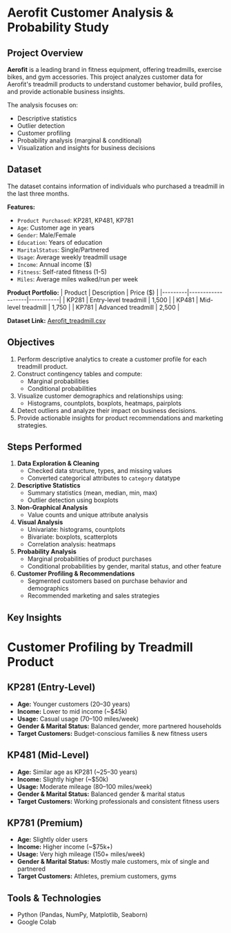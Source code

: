 # Aerofit Customer Analysis & Probability Study

## Project Overview
**Aerofit** is a leading brand in fitness equipment, offering treadmills, exercise bikes, and gym accessories. This project analyzes customer data for Aerofit's treadmill products to understand customer behavior, build profiles, and provide actionable business insights.  

The analysis focuses on:
- Descriptive statistics
- Outlier detection
- Customer profiling
- Probability analysis (marginal & conditional)
- Visualization and insights for business decisions

## Dataset
The dataset contains information of individuals who purchased a treadmill in the last three months.

**Features:**
- `Product Purchased`: KP281, KP481, KP781
- `Age`: Customer age in years
- `Gender`: Male/Female
- `Education`: Years of education
- `MaritalStatus`: Single/Partnered
- `Usage`: Average weekly treadmill usage
- `Income`: Annual income ($)
- `Fitness`: Self-rated fitness (1-5)
- `Miles`: Average miles walked/run per week

**Product Portfolio:**
| Product | Description          | Price ($) |
|---------|-------------------|-----------|
| KP281   | Entry-level treadmill | 1,500     |
| KP481   | Mid-level treadmill   | 1,750     |
| KP781   | Advanced treadmill    | 2,500     |

**Dataset Link:** [Aerofit_treadmill.csv](https://drive.google.com/file/d/1NBk1TFkK4NeKdodR2DxIdBp2Mk1mh4AS/view?usp=drive_link)

## Objectives
1. Perform descriptive analytics to create a customer profile for each treadmill product.
2. Construct contingency tables and compute:
   - Marginal probabilities
   - Conditional probabilities
3. Visualize customer demographics and relationships using:
   - Histograms, countplots, boxplots, heatmaps, pairplots
4. Detect outliers and analyze their impact on business decisions.
5. Provide actionable insights for product recommendations and marketing strategies.

## Steps Performed
1. **Data Exploration & Cleaning**
   - Checked data structure, types, and missing values
   - Converted categorical attributes to `category` datatype
2. **Descriptive Statistics**
   - Summary statistics (mean, median, min, max)
   - Outlier detection using boxplots
3. **Non-Graphical Analysis**
   - Value counts and unique attribute analysis
4. **Visual Analysis**
   - Univariate: histograms, countplots
   - Bivariate: boxplots, scatterplots
   - Correlation analysis: heatmaps
5. **Probability Analysis**
   - Marginal probabilities of product purchases
   - Conditional probabilities by gender, marital status, and other feature
6. **Customer Profiling & Recommendations**
   - Segmented customers based on purchase behavior and demographics
   - Recommended marketing and sales strategies

## Key Insights
# Customer Profiling by Treadmill Product

## KP281 (Entry-Level)
- **Age:** Younger customers (20–30 years)  
- **Income:** Lower to mid income (~$45k)  
- **Usage:** Casual usage (70–100 miles/week)  
- **Gender & Marital Status:** Balanced gender, more partnered households  
- **Target Customers:** Budget-conscious families & new fitness users  

## KP481 (Mid-Level)
- **Age:** Similar age as KP281 (~25–30 years)  
- **Income:** Slightly higher (~$50k)  
- **Usage:** Moderate mileage (80–100 miles/week)  
- **Gender & Marital Status:** Balanced gender & marital status  
- **Target Customers:** Working professionals and consistent fitness users  

## KP781 (Premium)
- **Age:** Slightly older users  
- **Income:** Higher income (~$75k+)  
- **Usage:** Very high mileage (150+ miles/week)  
- **Gender & Marital Status:** Mostly male customers, mix of single and partnered  
- **Target Customers:** Athletes, premium customers, gyms  

## Tools & Technologies
- Python (Pandas, NumPy, Matplotlib, Seaborn)
- Google Colab
